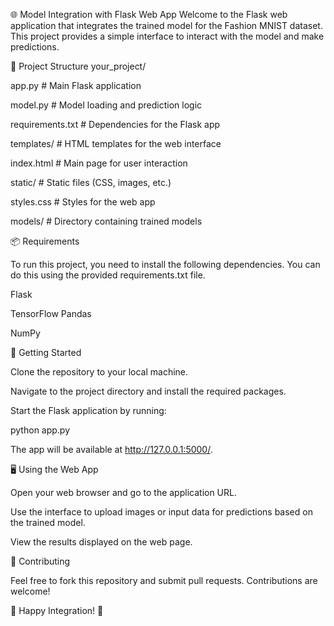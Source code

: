 🌐 Model Integration with Flask Web App
Welcome to the Flask web application that integrates the trained model for the Fashion MNIST dataset. This project provides a simple interface to interact with the model and make predictions.

📂 Project Structure
your_project/

app.py # Main Flask application

model.py # Model loading and prediction logic

requirements.txt # Dependencies for the Flask app

templates/ # HTML templates for the web interface

  index.html  # Main page for user interaction

static/  # Static files (CSS, images, etc.)

  styles.css # Styles for the web app

  models/ # Directory containing trained models


📦 Requirements

To run this project, you need to install the following dependencies. You can do this using the provided requirements.txt file.

Flask

TensorFlow
Pandas

NumPy


🚀 Getting Started

Clone the repository to your local machine.

Navigate to the project directory and install the required packages.

Start the Flask application by running:

python app.py

The app will be available at http://127.0.0.1:5000/.


🖥️ Using the Web App

Open your web browser and go to the application URL.

Use the interface to upload images or input data for predictions based on the trained model.

View the results displayed on the web page.


🎉 Contributing

Feel free to fork this repository and submit pull requests. Contributions are welcome!

🎊 Happy Integration! 🎊
